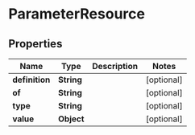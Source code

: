 
# ParameterResource

## Properties
Name | Type | Description | Notes
------------ | ------------- | ------------- | -------------
**definition** | **String** |  |  [optional]
**of** | **String** |  |  [optional]
**type** | **String** |  |  [optional]
**value** | **Object** |  |  [optional]



